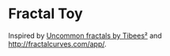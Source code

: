 # Fractal Toy

Inspired by [Uncommon fractals by Tibees²](https://www.youtube.com/watch?v=oyo6Yo2OM1M) and http://fractalcurves.com/app/.
